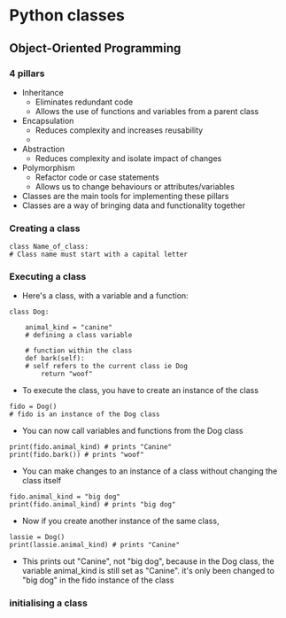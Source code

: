 # Python classes
## Object-Oriented Programming
### 4 pillars
- Inheritance 
    - Eliminates redundant code
    - Allows the use of functions and variables from a parent class
- Encapsulation 
    - Reduces complexity and increases reusability
    - 
- Abstraction 
    - Reduces complexity and isolate impact of changes
- Polymorphism 
    - Refactor code or case statements
    - Allows us to change behaviours or attributes/variables
- Classes are the main tools for implementing these pillars
- Classes are a way of bringing data and functionality together
### Creating a class
````
class Name_of_class:
# Class name must start with a capital letter
````
### Executing a class
- Here's a class, with a variable and a function:
````
class Dog:

    animal_kind = "canine"
    # defining a class variable

    # function within the class
    def bark(self):
    # self refers to the current class ie Dog
        return "woof"
````
- To execute the class, you have to create an instance of the class
```
fido = Dog()
# fido is an instance of the Dog class
```
- You can now call variables and functions from the Dog class
```
print(fido.animal_kind) # prints "Canine"
print(fido.bark()) # prints "woof"
```
- You can make changes to an instance of a class without changing the class itself
```
fido.animal_kind = "big dog"
print(fido.animal_kind) # prints "big dog"
```
- Now if you create another instance of the same class,
```
lassie = Dog()
print(lassie.animal_kind) # prints "Canine"
```
- This prints out "Canine", not "big dog", because in the Dog class, the variable animal_kind is still set as "Canine". it's only been changed to "big dog" in the fido instance of the class

### initialising a class
